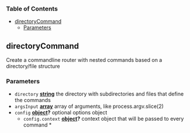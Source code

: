 <!-- Generated by documentation.js. Update this documentation by updating the source code. -->

### Table of Contents

-   [directoryCommand][1]
    -   [Parameters][2]

## directoryCommand

Create a commandline router with nested commands based on a directory/file structure

### Parameters

-   `directory` **[string][3]** the directory with subdirectories and files that define the commands
-   `argsInput` **[array][4]** array of arguments, like process.argv.slice(2)
-   `config` **[object][5]?** optional options object
    -   `config.context` **[object][5]?** context object that will be passed to every command
        \*

[1]: #directorycommand

[2]: #parameters

[3]: https://developer.mozilla.org/docs/Web/JavaScript/Reference/Global_Objects/String

[4]: https://developer.mozilla.org/docs/Web/JavaScript/Reference/Global_Objects/Array

[5]: https://developer.mozilla.org/docs/Web/JavaScript/Reference/Global_Objects/Object
